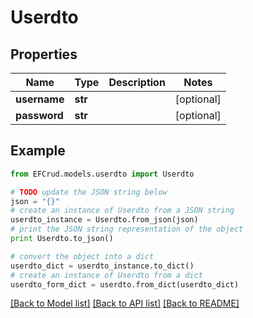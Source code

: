 # Userdto


## Properties

Name | Type | Description | Notes
------------ | ------------- | ------------- | -------------
**username** | **str** |  | [optional] 
**password** | **str** |  | [optional] 

## Example

```python
from EFCrud.models.userdto import Userdto

# TODO update the JSON string below
json = "{}"
# create an instance of Userdto from a JSON string
userdto_instance = Userdto.from_json(json)
# print the JSON string representation of the object
print Userdto.to_json()

# convert the object into a dict
userdto_dict = userdto_instance.to_dict()
# create an instance of Userdto from a dict
userdto_form_dict = userdto.from_dict(userdto_dict)
```
[[Back to Model list]](../README.md#documentation-for-models) [[Back to API list]](../README.md#documentation-for-api-endpoints) [[Back to README]](../README.md)



